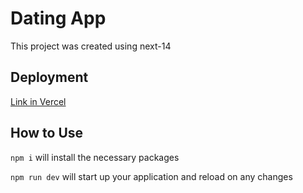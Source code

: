 # Dating App

This project was created using next-14

## Deployment

[Link in Vercel](https://dating-maverickchampi.vercel.app/)


## How to Use

`npm i` will install the necessary packages

`npm run dev` will start up your application and reload on any changes